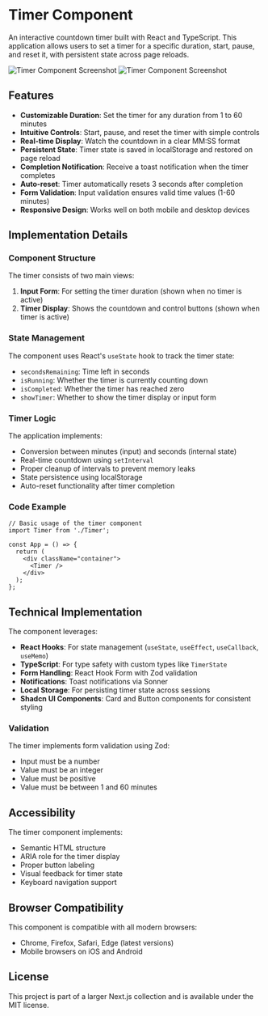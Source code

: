 # Timer Component

An interactive countdown timer built with React and TypeScript. This application allows users to set a timer for a specific duration, start, pause, and reset it, with persistent state across page reloads.

![Timer Component Screenshot](https://ik.imagekit.io/nagoevid/nextjs-projects/timer-1.png?updatedAt=1748862807024)
![Timer Component Screenshot](https://ik.imagekit.io/nagoevid/nextjs-projects/timer-2.png?updatedAt=1748862807011)

## Features

- **Customizable Duration**: Set the timer for any duration from 1 to 60 minutes
- **Intuitive Controls**: Start, pause, and reset the timer with simple controls
- **Real-time Display**: Watch the countdown in a clear MM:SS format
- **Persistent State**: Timer state is saved in localStorage and restored on page reload
- **Completion Notification**: Receive a toast notification when the timer completes
- **Auto-reset**: Timer automatically resets 3 seconds after completion
- **Form Validation**: Input validation ensures valid time values (1-60 minutes)
- **Responsive Design**: Works well on both mobile and desktop devices

## Implementation Details

### Component Structure

The timer consists of two main views:

1. **Input Form**: For setting the timer duration (shown when no timer is active)
2. **Timer Display**: Shows the countdown and control buttons (shown when timer is active)

### State Management

The component uses React's `useState` hook to track the timer state:

- `secondsRemaining`: Time left in seconds
- `isRunning`: Whether the timer is currently counting down
- `isCompleted`: Whether the timer has reached zero
- `showTimer`: Whether to show the timer display or input form

### Timer Logic

The application implements:

- Conversion between minutes (input) and seconds (internal state)
- Real-time countdown using `setInterval`
- Proper cleanup of intervals to prevent memory leaks
- State persistence using localStorage
- Auto-reset functionality after timer completion

### Code Example

```tsx
// Basic usage of the timer component
import Timer from './Timer';

const App = () => {
  return (
    <div className="container">
      <Timer />
    </div>
  );
};
```

## Technical Implementation

The component leverages:

- **React Hooks**: For state management (`useState`, `useEffect`, `useCallback`, `useMemo`)
- **TypeScript**: For type safety with custom types like `TimerState`
- **Form Handling**: React Hook Form with Zod validation
- **Notifications**: Toast notifications via Sonner
- **Local Storage**: For persisting timer state across sessions
- **Shadcn UI Components**: Card and Button components for consistent styling

### Validation

The timer implements form validation using Zod:

- Input must be a number
- Value must be an integer
- Value must be positive
- Value must be between 1 and 60 minutes

## Accessibility

The timer component implements:

- Semantic HTML structure
- ARIA role for the timer display
- Proper button labeling
- Visual feedback for timer state
- Keyboard navigation support

## Browser Compatibility

This component is compatible with all modern browsers:

- Chrome, Firefox, Safari, Edge (latest versions)
- Mobile browsers on iOS and Android

## License

This project is part of a larger Next.js collection and is available under the MIT license. 